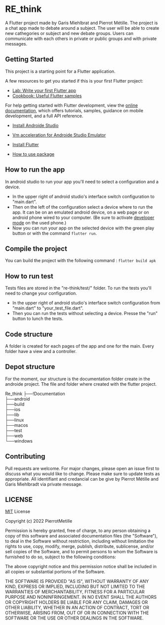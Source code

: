 # RE_think

A Flutter project made by Garis Miehlbrat and Pierrot Métille.
The project is a chat app made to debate around a subject. The user will be able to create new cathegories or subject and new debate groups. Users can communicate with each others in private or public groups and with private messages.


## Getting Started

This project is a starting point for a Flutter application.

A few resources to get you started if this is your first Flutter project:

- [Lab: Write your first Flutter app](https://docs.flutter.dev/get-started/codelab)
- [Cookbook: Useful Flutter samples](https://docs.flutter.dev/cookbook)

For help getting started with Flutter development, view the
[online documentation](https://docs.flutter.dev/), which offers tutorials,
samples, guidance on mobile development, and a full API reference.

- [Install Androide Studio](https://developer.android.com/studio?hl=fr&gclid=CjwKCAiAyfybBhBKEiwAgtB7fhbodCGzljOIOklC9Yvvlqf3bgdXQej5zjDeaaH-SlRKJ8yctW4mOBoC9psQAvD_BwE&gclsrc=aw.ds)

- [Vm acceleration for Androide Studio Emulator](https://developer.android.com/studio/run/emulator-acceleration#vm-windows)
- [Install Flutter](https://docs.flutter.dev/get-started/install/windows)
- [How to use package](https://dart.dev/guides/packages)

## How to run the app

In android studio to run your app you'll need to select a configuration and a device.<br>
- In the upper right of android studio's interface switch configuration to "main.dart".<br>
- Then on the left of the configuration select a device where to run the app. It can be on an emulated android device, on a web page or on android phone wired to your computer.  (Be sure to activate [developer mode](https://developer.android.com/studio/debug/dev-options) on the used phone.) 
- Now you can run your app on the selected device with the green play button or with the command `flutter run`. 

## Compile the project

You can build the project with the following command : `flutter build apk`

## How to run test

Tests files are stored in the "re-think/test/" folder. To run the tests you'll need to change your configuration.<br>
- In the upper right of android studio's interface switch configuration from "main.dart" to "your_test_file.dart".<br>
- Then you can run the tests without selecting a device. Presse the "run" button to lunch the tests. 

## Code structure

A folder is created for each pages of the app and one for the main. Every folder have a view and a controller.

## Depot structure

For the moment, our structure is the documentation folder create in the androide project. The file and folder where created with the flutter project. 

Re_think
├──!Documentation<br>
├──android<br>
├──build<br>
├──ios<br>
├──lib<br>
├──linux<br>
├──macos<br>
├──test<br>
├──web<br>
└──windows<br>

## Contributing

Pull requests are welcome. For major changes, please open an issue first to discuss what you would like to change.
Please make sure to update tests as appropriate.
All identifiant and credancial can be give by Pierrot Métille and Garis Miehlbradt via private message.

## LICENSE

[MIT](https://choosealicense.com/licenses/mit/) License

Copyright (c) 2022 PierrotMetille

Permission is hereby granted, free of charge, to any person obtaining a copy
of this software and associated documentation files (the "Software"), to deal
in the Software without restriction, including without limitation the rights
to use, copy, modify, merge, publish, distribute, sublicense, and/or sell
copies of the Software, and to permit persons to whom the Software is
furnished to do so, subject to the following conditions:

The above copyright notice and this permission notice shall be included in all
copies or substantial portions of the Software.

THE SOFTWARE IS PROVIDED "AS IS", WITHOUT WARRANTY OF ANY KIND, EXPRESS OR
IMPLIED, INCLUDING BUT NOT LIMITED TO THE WARRANTIES OF MERCHANTABILITY,
FITNESS FOR A PARTICULAR PURPOSE AND NONINFRINGEMENT. IN NO EVENT SHALL THE
AUTHORS OR COPYRIGHT HOLDERS BE LIABLE FOR ANY CLAIM, DAMAGES OR OTHER
LIABILITY, WHETHER IN AN ACTION OF CONTRACT, TORT OR OTHERWISE, ARISING FROM,
OUT OF OR IN CONNECTION WITH THE SOFTWARE OR THE USE OR OTHER DEALINGS IN THE
SOFTWARE.

